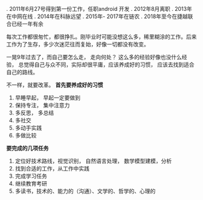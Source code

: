 . 2011年6月27号得到第一份工作，任职android 开发
. 2012年8月离职
. 2013年在中网在线
. 2014年在科脉远望
. 2015年- 2017年在链农
. 2018年至今在捷越联合已经一年有余

每次工作都很匆忙，都很挣扎。刚毕业时可能没想这么多，稀里糊涂的工作。后来工作为了生存，多少次迷茫往而复始，好像一切都没有改变。

一晃9年过去了，而自己要怎么走， 走向何处？
这么多的经验好像也没什么经验， 总觉得自己与众不同，实际却很平庸，应该养成好的习惯， 应该去找到适合自己的路线。

不一样，就要改革。
**首先要养成好的习惯**

1. 早睡早起， 早起一定要做到
2. 保持专注， 集中注意力
3. 多反思， 多总结
4. 多社交
5. 多动手实践
6. 多做比较

**要完成的几项任务**

1. 定位好技术路线，视觉识别， 自然语言处理， 数学模型建模，分析
2. 找到合适的工作，从工作中实践
3. 完成学习任务
4. 继续教育考研
5. 多读书，技术的、能力的（沟通）、文学的、哲学的、心理的

